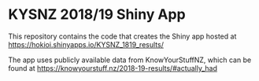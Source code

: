 # KYSNZ 2018/19 Shiny App

This repository contains the code that creates the Shiny app hosted at https://hokioi.shinyapps.io/KYSNZ_1819_results/

The app uses publicly available data from KnowYourStuffNZ, which can be found at https://knowyourstuff.nz/2018-19-results/#actually_had
